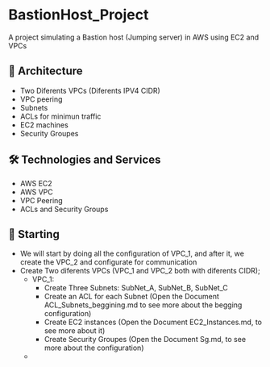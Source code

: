 # BastionHost_Project
A project simulating a Bastion host (Jumping server) in AWS using EC2 and VPCs

## 📐 Architecture ##
- Two Diferents VPCs (Diferents IPV4 CIDR)
- VPC peering
- Subnets
- ACLs for minimun traffic 
- EC2 machines 
- Security Groupes


## 🛠️ Technologies and Services ##
- AWS EC2
- AWS VPC
- VPC Peering
- ACLs and Security Groups


## 🔧 Starting ##
- We will start by doing all the configuration of VPC_1, and after it, we create the VPC_2 and configurate for communication
- Create Two diferents VPCs (VPC_1 and VPC_2 both with diferents CIDR);
  - VPC_1:
    - Create Three Subnets: SubNet_A, SubNet_B, SubNet_C
    - Create an ACL for each Subnet (Open the Document ACL_Subnets_beggining.md to see more about the begging configuration)
    - Create EC2 instances (Open the Document EC2_Instances.md, to see more about it)
    - Create Security Groupes (Open the Document Sg.md, to see more about the configuration)
  - 
